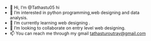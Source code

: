 - 👋 Hi, I’m @Tathastu05
hi
- 👀 I’m interested in python programming,web designing and data analysis.
- 🌱 I’m currently learning web designing .
- 💞️ I’m looking to collaborate on entry level web designing.
- 📫 You can reach me through my gmail tathasturoutray@gmail.com

<!---
Tathastu05/Tathastu05 is a ✨ special ✨ repository because its `README.md` (this file) appears on your GitHub profile.
You can click the Preview link to take a look at your changes.
--->
